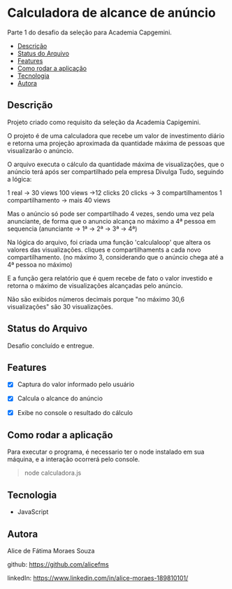 # Calculadora de alcance de anúncio

Parte 1 do desafio da seleção para Academia Capgemini.


 * [Descrição](##Descrição)
 * [Status do Arquivo ](##Status)
 * [Features](##Features)
 * [Como rodar a aplicação](##ComoRodar)
 * [Tecnologia](##Tecnologia)
 * [Autora](##Autora)


## Descrição

Projeto criado como requisito da seleção da Academia Capigemini.

O projeto é de uma calculadora que recebe um valor de investimento diário e retorna uma projeção aproximada da quantidade máxima de pessoas que visualizarão o anúncio.

O arquivo executa o cálculo da quantidade máxima de visualizações, que o anúncio terá após ser compartilhado pela empresa Divulga Tudo, seguindo a lógica:

1 real -> 30 views
100 views ->12 clicks
20 clicks -> 3 compartilhamentos
1 compartilhamento -> mais 40 views

Mas o anúncio só pode ser compartilhado 4 vezes, sendo uma vez pela anunciante, de forma que o anuncio alcança no máximo a 4ª pessoa em sequencia (anunciante -> 1ª -> 2ª -> 3ª -> 4ª)

Na lógica do arquivo, foi criada uma função 'calculaloop' que altera os valores das visualizações. cliques e compartilhaments a cada novo compartilhamento. (no máximo 3, considerando que o anúncio chega até a 4ª pessoa no máximo)

E a função gera relatório que é quem recebe de fato o valor investido e retorna o máximo de visualizações alcançadas pelo anúncio.

Não são exibidos números decimais porque "no máximo 30,6 visualizações" são 30 visualizações.

## Status do Arquivo 

Desafio concluído e entregue.

## Features

- [x] Captura do valor informado pelo usuário
- [x] Calcula o alcance do anúncio
- [x] Exibe no console o resultado do cálculo


## Como rodar a aplicação


Para executar o programa, é necessario ter o node instalado em sua máquina, e a interação ocorrerá pelo console.

> node calculadora.js


## Tecnologia

- JavaScript

## Autora

Alice de Fátima Moraes Souza

github: https://github.com/alicefms

linkedIn: https://www.linkedin.com/in/alice-moraes-189810101/
